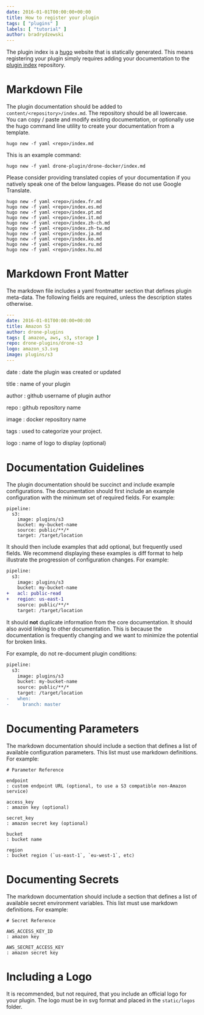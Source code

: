 ```yaml
---
date: 2016-01-01T00:00:00+00:00
title: How to register your plugin
tags: [ "plugins" ]
labels: [ "tutorial" ]
author: bradrydzewski
---
```


The plugin index is a [hugo](https://github.com/spf13/hugo) website that is statically generated. This means registering your plugin simply requires adding your documentation to the [plugin index](http://plugins.drone.io) repository.

# Markdown File

The plugin documentation should be added to `content/<repository>/index.md`. The repository should be all lowercase. You can copy / paste and modify existing documentation, or optionally use the hugo command line utility to create your documentation from a template.

```nohighlight
hugo new -f yaml <repo>/index.md
```

This is an example command:

```nohighlight
hugo new -f yaml drone-plugin/drone-docker/index.md
```

Please consider providing translated copies of your documentation if you natively speak one of the below languages. Please do not use Google Translate.

```nohighlight
hugo new -f yaml <repo>/index.fr.md
hugo new -f yaml <repo>/index.es.md
hugo new -f yaml <repo>/index.pt.md
hugo new -f yaml <repo>/index.it.md
hugo new -f yaml <repo>/index.zh-ch.md
hugo new -f yaml <repo>/index.zh-tw.md
hugo new -f yaml <repo>/index.ja.md
hugo new -f yaml <repo>/index.ko.md
hugo new -f yaml <repo>/index.ru.md
hugo new -f yaml <repo>/index.hu.md
```

# Markdown Front Matter

The markdown file includes a yaml frontmatter section that defines plugin meta-data. The following fields are required, unless the description states otherwise.

```yaml
---
date: 2016-01-01T00:00:00+00:00
title: Amazon S3
author: drone-plugins
tags: [ amazon, aws, s3, storage ]
repo: drone-plugins/drone-s3
logo: amazon_s3.svg
image: plugins/s3
---
```

date
: date the plugin was created or updated

title
: name of your plugin

author
: github username of plugin author

repo
: github repository name

image
: docker repository name

tags
: used to categorize your project.

logo
: name of logo to display (optional)


# Documentation Guidelines

The plugin documentation should be succinct and include example configurations. The documentation should first include an example configuration with the minimum set of required fields. For example:

```
pipeline:
  s3:
    image: plugins/s3
    bucket: my-bucket-name
    source: public/**/*
    target: /target/location
```

It should then include examples that add optional, but frequently used fields. We recommend displaying these examples is diff format to help illustrate the progression of configuration changes. For example:

```diff
pipeline:
  s3:
    image: plugins/s3
    bucket: my-bucket-name
+   acl: public-read
+   region: us-east-1
    source: public/**/*
    target: /target/location
```

It should __not__ duplicate information from the core documentation. It should also avoid linking to other documentation. This is because the documentation is frequently changing and we want to minimize the potential for broken links.

For example, do not re-document plugin conditions:

```diff
pipeline:
  s3:
    image: plugins/s3
    bucket: my-bucket-name
    source: public/**/*
    target: /target/location
-   when:
-     branch: master
```

# Documenting Parameters

The markdown documentation should include a section that defines a list of available configuration parameters. This list must use markdown definitions. For example:

```nohighlight
# Parameter Reference

endpoint
: custom endpoint URL (optional, to use a S3 compatible non-Amazon service)

access_key
: amazon key (optional)

secret_key
: amazon secret key (optional)

bucket
: bucket name

region
: bucket region (`us-east-1`, `eu-west-1`, etc)
```

# Documenting Secrets

The markdown documentation should include a section that defines a list of available secret environment variables. This list must use markdown definitions. For example:

```nohighlight
# Secret Reference

AWS_ACCESS_KEY_ID
: amazon key

AWS_SECRET_ACCESS_KEY
: amazon secret key
```

# Including a Logo

It is recommended, but not required, that you include an official logo for your plugin. The logo must be in svg format and placed in the `static/logos` folder.
